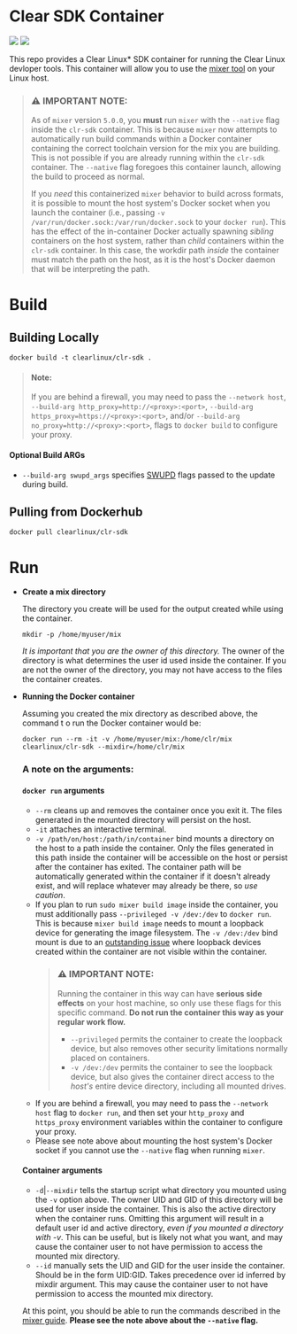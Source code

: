 # Clear SDK Container
[![](https://images.microbadger.com/badges/image/clearlinux/clr-sdk.svg)](https://microbadger.com/images/clearlinux/clr-sdk "Get your own image badge on microbadger.com")
[![](https://images.microbadger.com/badges/version/clearlinux/clr-sdk.svg)](https://microbadger.com/images/clearlinux/clr-sdk "Get your own version badge on microbadger.com")

This repo provides a Clear Linux* SDK container for running the Clear Linux devloper tools. This container will allow you to use the [mixer tool](https://clearlinux.org/features/mixer) on your Linux host.

> ### :warning: **IMPORTANT NOTE:**
> As of `mixer` version `5.0.0`, you **must** run `mixer` with the `--native`
> flag inside the `clr-sdk` container. This is because `mixer` now attempts to
> automatically run build commands within a Docker container containing the
> correct toolchain version for the mix you are building. This is not possible
> if you are already running within the `clr-sdk` container. The `--native` flag
> foregoes this container launch, allowing the build to proceed as normal.
>
> If you _need_ this containerized `mixer` behavior to build across formats, it
> is possible to mount the host system's Docker socket when you launch the
> container (i.e., passing `-v /var/run/docker.sock:/var/run/docker.sock` to
> your `docker run`). This has the effect of the in-container Docker actually
> spawning _sibling_ containers on the host system, rather than _child_
> containers within the `clr-sdk` container. In this case, the workdir path
> _inside_ the container must match the path on the host, as it is the host's
> Docker daemon that will be interpreting the path.

# Build
## Building Locally 

```
docker build -t clearlinux/clr-sdk .
```
> #### Note:
> If you are behind a firewall, you may need to pass the `--network host`,
> `--build-arg http_proxy=http://<proxy>:<port>`,
> `--build-arg https_proxy=https://<proxy>:<port>`, and/or
> `--build-arg no_proxy=http://<proxy>:<port>`, flags to `docker build` to
> configure your proxy.

#### Optional Build ARGs
* `--build-arg swupd_args` specifies [SWUPD](https://clearlinux.org/documentation/swupdate_how_to_run_the_updater.html) flags passed to the update during build.
## Pulling from Dockerhub
```
docker pull clearlinux/clr-sdk
```

# Run
* **Create a mix directory**
  
  The directory you create will be used for the output created while using the container.
  ```
  mkdir -p /home/myuser/mix
  ```
  *It is important that you are the owner of this directory.* The owner of the
  directory is what determines the user id used inside the container. If you
  are not the owner of the directory, you may not have access to the files the
  container creates.
* **Running the Docker container**
  
  Assuming you created the mix directory as described above, the command t
o  run the Docker container would be:
  ```
  docker run --rm -it -v /home/myuser/mix:/home/clr/mix clearlinux/clr-sdk --mixdir=/home/clr/mix
  ```
  ### A note on the arguments:
  #### `docker run` arguments
  * `--rm` cleans up and removes the container once you exit it. The files
    generated in the mounted directory will persist on the host.
  * `-it` attaches an interactive terminal.
  * `-v /path/on/host:/path/in/container` bind mounts a directory on the host
    to a path inside the container. Only the files generated in this path 
    inside the container will be accessible on the host or persist after
    the container has exited. The container path will be automatically
    generated within the container if it doesn't already exist, and will
    replace whatever may already be there, so _use caution_.
  * If you plan to run `sudo mixer build image` inside the container, you
    must additionally pass `--privileged -v /dev:/dev` to `docker run`. This is
    because `mixer build image` needs to mount a loopback device for generating
    the image filesystem. The `-v /dev:/dev` bind mount is due to an [outstanding
    issue](https://github.com/moby/moby/issues/27886) where loopback devices
    created within the container are not visible within the container.
    > ### :warning: **IMPORTANT NOTE:**
    > Running the container in this way can have **serious side effects** on
    > your host machine, so only use these flags for this specific command. **Do
    > not run the container this way as your regular work flow.**
    >
    > * `--privileged` permits the container to create the loopback device, but
    >   also removes other security limitations normally placed on containers.
    > * `-v /dev:/dev` permits the container to see the loopback device, but
    >   also gives the container direct access to the _host's_ entire device
    >   directory, including all mounted drives.
  * If you are behind a firewall, you may need to pass the `--network host`
    flag to `docker run`, and then set your `http_proxy` and `https_proxy`
    environment variables within the container to configure your proxy.
  * Please see note above about mounting the host system's Docker socket if
    you cannot use the `--native` flag when running `mixer`.
  #### Container arguments
  * `-d`|`--mixdir` tells the startup script what directory you mounted using
    the `-v` option above. The owner UID and GID of this directory will be
    used for user inside the container. This is also the active directory when
    the container runs. Omitting this argument will result in a default user
    id and active directory, _even if you mounted a directory with -v_. This
    can be useful, but is likely not what you want, and may cause the container
    user to not have permission to access the mounted mix directory.
  * `--id` manually sets the UID and GID for the user inside the container. 
    Should be in the form UID:GID. Takes precedence over id inferred by
    mixdir argument. This may cause the container user to not have permission
    to access the mounted mix directory.
  
  At this point, you should be able to run the commands described in the
  [mixer guide](https://clearlinux.org/documentation/clear-linux/guides/maintenance/mixer).
  **Please see the note above about the `--native` flag.**
